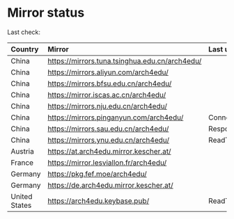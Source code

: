<script src="./time.js"></script>
# Mirror status
Last check: <script type="text/javascript">localize(1670919975.4319522);</script>

|Country|Mirror|Last update|
|:------|:-----|:----------|
|China|https://mirrors.tuna.tsinghua.edu.cn/arch4edu/|<script type="text/javascript">localize(1670913299);</script>|
|China|https://mirrors.aliyun.com/arch4edu/|<script type="text/javascript">localize(1670826887);</script>|
|China|https://mirrors.bfsu.edu.cn/arch4edu/|<script type="text/javascript">localize(1670870404);</script>|
|China|https://mirror.iscas.ac.cn/arch4edu/|<script type="text/javascript">localize(1670870404);</script>|
|China|https://mirrors.nju.edu.cn/arch4edu/|<script type="text/javascript">localize(1670826887);</script>|
|China|https://mirrors.pinganyun.com/arch4edu/|ConnectTimeout|
|China|https://mirrors.sau.edu.cn/arch4edu/|Response 500|
|China|https://mirrors.ynu.edu.cn/arch4edu/|ReadTimeout|
|Austria|https://at.arch4edu.mirror.kescher.at/|<script type="text/javascript">localize(1670870404);</script>|
|France|https://mirror.lesviallon.fr/arch4edu/|<script type="text/javascript">localize(1670870404);</script>|
|Germany|https://pkg.fef.moe/arch4edu/|<script type="text/javascript">localize(1670870404);</script>|
|Germany|https://de.arch4edu.mirror.kescher.at/|<script type="text/javascript">localize(1670870404);</script>|
|United States|https://arch4edu.keybase.pub/|ReadTimeout|

<script src="./tablefilter/tablefilter.js"></script>
<script src="./table.js"></script>
